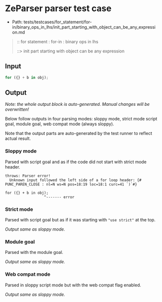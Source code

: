 # ZeParser parser test case

- Path: tests/testcases/for_statement/for-in/binary_ops_in_lhs/init_part_starting_with_object_can_be_any_expression.md

> :: for statement : for-in : binary ops in lhs
>
> ::> init part starting with object can be any expression

## Input

`````js
for ({} + b in obj);
`````

## Output

_Note: the whole output block is auto-generated. Manual changes will be overwritten!_

Below follow outputs in four parsing modes: sloppy mode, strict mode script goal, module goal, web compat mode (always sloppy).

Note that the output parts are auto-generated by the test runner to reflect actual result.

### Sloppy mode

Parsed with script goal and as if the code did not start with strict mode header.

`````
throws: Parser error!
  Unknown input followed the left side of a for loop header: {# PUNC_PAREN_CLOSE : nl=N ws=N pos=18:19 loc=18:1 curc=41 `)`#}

for ({} + b in obj);
                  ^------- error
`````

### Strict mode

Parsed with script goal but as if it was starting with `"use strict"` at the top.

_Output same as sloppy mode._

### Module goal

Parsed with the module goal.

_Output same as sloppy mode._

### Web compat mode

Parsed in sloppy script mode but with the web compat flag enabled.

_Output same as sloppy mode._
